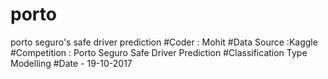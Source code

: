 # porto
porto seguro's safe driver prediction 
#Coder : Mohit
#Data Source :Kaggle
#Competition : Porto Seguro Safe Driver Prediction
#Classification Type Modelling
#Date - 19-10-2017
